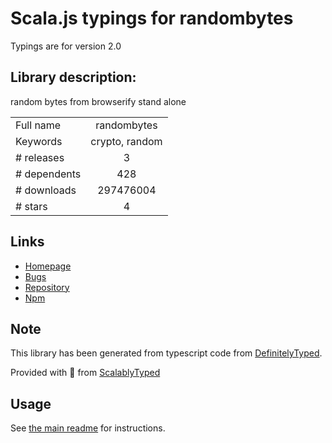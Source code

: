 
# Scala.js typings for randombytes

Typings are for version 2.0

## Library description:
random bytes from browserify stand alone

|                    |                 |
| ------------------ | :-------------: |
| Full name          | randombytes |
| Keywords           | crypto, random |
| # releases         | 3 |
| # dependents       | 428 |
| # downloads        | 297476004 |
| # stars            | 4 |

## Links
- [Homepage](https://github.com/crypto-browserify/randombytes)
- [Bugs](https://github.com/crypto-browserify/randombytes/issues)
- [Repository](https://github.com/crypto-browserify/randombytes)
- [Npm](https://www.npmjs.com/package/randombytes)
    


## Note
This library has been generated from typescript code from [DefinitelyTyped](https://definitelytyped.org).

Provided with :purple_heart: from [ScalablyTyped](https://github.com/oyvindberg/ScalablyTyped)

## Usage
See [the main readme](../../readme.md) for instructions.



